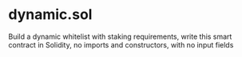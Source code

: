 # dynamic.sol
Build a dynamic whitelist with staking requirements, write this smart contract in Solidity, no imports and constructors, with no input fields
